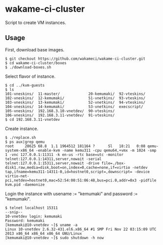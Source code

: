 # wakame-ci-cluster

Script to create VM instances.

## Usage

First, download base images.

```
$ git checkout https://github.com/wakameci/wakame-ci-cluster.git
$ cd wakame-ci-cluster/boxes
$ ./download-boxes.sh
```

Select flavor of instance.

```
$ cd ../kvm-guests
$ ls
101-vneskins/  11-master/             20-kemumaki/  92-vteskins/
102-vneskins/  12-kemumaki/           51-vnetkins/  93-vteskins/
103-vneskins/  13-kemumaki/           52-vnetkins/  94-vteskins/
104-vneskins/  14-kemumaki/           53-vnetkins/  execscript/
105-vneskins/  192.168.3.10-vnetdev/  90-vteskins/
106-vneskins/  192.168.3.11-vnetdev/  91-vteskins/
$ cd 192.168.3.11-vnetdev
```

Create instance.

```
$ ./replace.sh
$ ps aux|grep qemu
root     28625 68.8  1.1 1964512 181164 ?      Sl   18:21   0:08 qemu-system-x86_64 -enable-kvm -name kemu311 -cpu qemu64,+vmx -m 1024 -smp 1 -vnc 127.0.0.1:11311 -k en-us -rtc base=utc -monitor telnet:127.0.0.1:14311,server,nowait -serial telnet:127.0.0.1:15311,server,nowait -drive file=./box-disk1.raw,media=disk,boot=on,index=0,cache=none,if=virtio -netdev tap,ifname=kemu311-14311-0,id=hostnet0,script=,downscript= -device virtio-net-pci,netdev=hostnet0,mac=52:54:00:51:06:48,bus=pci.0,addr=0x3 -pidfile kvm.pid -daemonize
```

Login the instance with usename := "kemumaki" and password := "kemumaki".

```
$ telnet localhost 15311
--snip--
10-vnetdev login: kemumaki
Password: kemumaki
[kemumaki@10-vnetdev ~]$ uname -a
Linux 10-vnetdev 2.6.32-431.el6.x86_64 #1 SMP Fri Nov 22 03:15:09 UTC 2013 x86_64 x86_64 x86_64 GNU/Linux
[kemumaki@10-vnetdev ~]$ sudo shutdown -h now
```
